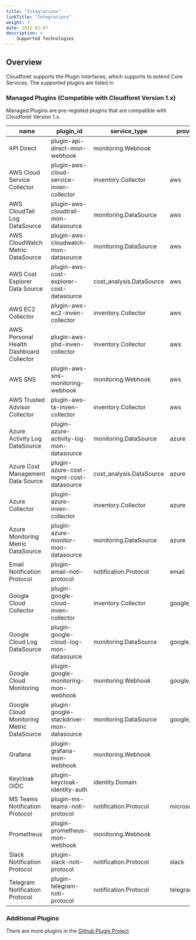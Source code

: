 ```yaml
---
title: "Integrations"
linkTitle: "Integrations"
weight: 3
date: 2022-01-07
description: >
    Supported Technologies
---
```


## Overview
Cloudforet supports the Plugin Interfaces, which supports to extend Core Services.
The supported plugins are listed in

### Managed Plugins (Compatible with Cloudforet Version 1.x)

Managed Plugins are pre-registed plugins that are compatible with Cloudforet Version 1.x.

| name                                      | plugin_id                                | service_type             | provider |
|-------------------------------------------| ----------------------------------------- | ----------------------- | -------------- |
| API Direct                                | plugin-api-direct-mon-webhook            | monitoring.Webhook       | |
| AWS Cloud Service Collector               | plugin-aws-cloud-service-inven-collector | inventory.Collector      | aws |
| AWS CloudTail Log DataSource              | plugin-aws-cloudtrail-mon-datasource     | monitoring.DataSource    | aws |
| AWS CloudWatch Metric DataSource          | plugin-aws-cloudwatch-mon-datasource     | monitoring.DataSource    | aws |
| AWS Cost Explorer Data Source             | plugin-aws-cost-explorer-cost-datasource | cost_analysis.DataSource | aws |
| AWS EC2 Collector                         | plugin-aws-ec2-inven-collector           | inventory.Collector      | aws |
| AWS Personal Health Dashboard Collector   | plugin-aws-phd-inven-collector           | inventory.Collector      | aws |
| AWS SNS                                   | plugin-aws-sns-monitoring-webhook        | monitoring.Webhook       | aws |
| AWS Trusted Advisor Collector             | plugin-aws-ta-inven-collector            | inventory.Collector      | aws |
| Azure Activity Log DataSource             | plugin-azure-activity-log-mon-datasource | monitoring.DataSource    | azure |
| Azure Cost Management Data Source         | plugin-azure-cost-mgmt-cost-datasource   | cost_analysis.DataSource | azure |
| Azure Collector                           | plugin-azure-inven-collector             | inventory.Collector      | azure |
| Azure Monitoring Metric DataSource        | plugin-azure-monitor-mon-datasource      | monitoring.DataSource    | azure |
| Email Notification Protocol               | plugin-email-noti-protocol               | notification.Protocol    | email |
| Google Cloud Collector                    | plugin-google-cloud-inven-collector      | inventory.Collector      | google_cloud |
| Google Cloud Log DataSource               | plugin-google-cloud-log-mon-datasource   | monitoring.DataSource    | google_cloud |
| Google Cloud Monitoring                   | plugin-google-monitoring-mon-webhook     | monitoring.Webhook       | google_cloud |
| Google Cloud Monitoring Metric DataSource | plugin-google-stackdriver-mon-datasource | monitoring.DataSource    | google_cloud |
| Grafana                                   | plugin-grafana-mon-webhook               | monitoring.Webhook       | |
| Keycloak OIDC                             | plugin-keycloak-identity-auth            | identity.Domain          | |
| MS Teams Notification Protocol            | plugin-ms-teams-noti-protocol            | notification.Protocol    | microsoft |
| Prometheus                                | plugin-prometheus-mon-webhook            | monitoring.Webhook       | |
| Slack Notification Protocol               | plugin-slack-noti-protocol               | notification.Protocol    | slack |
|  Telegram Notification Protocol           | plugin-telegram-noti-protocol            | notification.Protocol    | telegram |

### Additional Plugins

There are more plugins in the 
[Github Plugin Project](https://github.com/orgs/cloudforet-io/projects/5)

